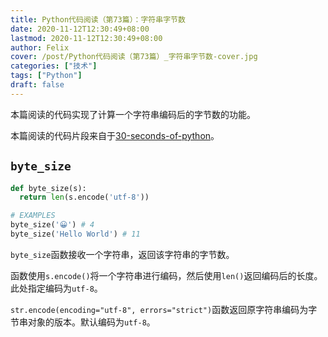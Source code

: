 ```yaml
---
title: Python代码阅读（第73篇）：字符串字节数
date: 2020-11-12T12:30:49+08:00
lastmod: 2020-11-12T12:30:49+08:00
author: Felix
cover: /post/Python代码阅读（第73篇）_字符串字节数-cover.jpg
categories: ["技术"]
tags: ["Python"]
draft: false
---
```


本篇阅读的代码实现了计算一个字符串编码后的字节数的功能。

本篇阅读的代码片段来自于[30-seconds-of-python](https://github.com/30-seconds/30-seconds-of-python)。

<!--more-->

## `byte_size`

```python
def byte_size(s):
  return len(s.encode('utf-8'))

# EXAMPLES
byte_size('😀') # 4
byte_size('Hello World') # 11
```

`byte_size`函数接收一个字符串，返回该字符串的字节数。

函数使用`s.encode()`将一个字符串进行编码，然后使用`len()`返回编码后的长度。此处指定编码为`utf-8`。

`str.encode(encoding="utf-8", errors="strict")`函数返回原字符串编码为字节串对象的版本。默认编码为`utf-8`。
